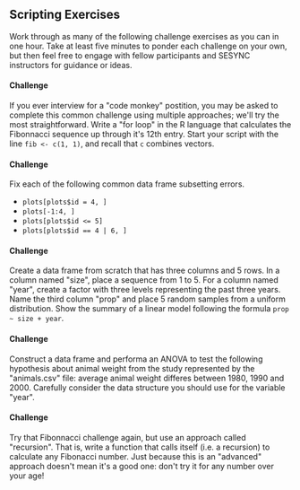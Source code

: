 ## Scripting Exercises

Work through as many of the following challenge exercises as you can in one hour. Take at least five minutes to ponder each challenge on your own, but then feel free to engage with fellow participants and SESYNC instructors for guidance or ideas.

#### Challenge

If you ever interview for a "code monkey" postition, you may be asked to complete this common challenge using multiple approaches; we'll try the most straightforward. Write a "for loop" in the R language that calculates the Fibonnacci sequence up through it's 12th entry. Start your script with the line `fib <- c(1, 1)`, and recall that `c` combines vectors.

#### Challenge

Fix each of the following common data frame subsetting errors.

- `plots[plots$id = 4, ]`
- `plots[-1:4, ]`
- `plots[plots$id <= 5]`
- `plots[plots$id == 4 | 6, ]`

#### Challenge

Create a data frame from scratch that has three columns and 5 rows. In a column named "size", place a sequence from 1 to 5. For a column named "year", create a factor with three levels representing the past three years. Name the third column "prop" and place 5 random samples from a uniform distribution. Show the summary of a linear model following the formula `prop ~ size + year`.

#### Challenge

Construct a data frame and performa an ANOVA to test the following hypothesis about animal weight from the study represented by the "animals.csv" file: average animal weight differes between 1980, 1990 and 2000. Carefully consider the data structure you should use for the variable "year".

#### Challenge

Try that Fibonnacci challenge again, but use an approach called "recursion". That is, write a function that calls itself (i.e. a recursion) to calculate any Fibonacci number. Just because this is an "advanced" approach doesn't mean it's a good one: don't try it for any number over your age!
